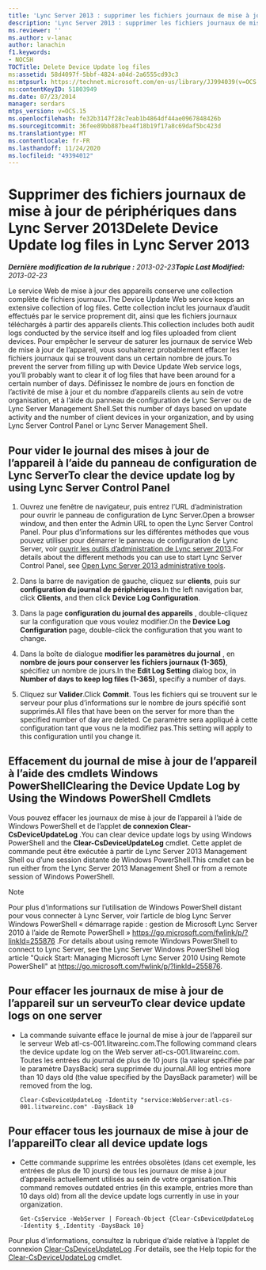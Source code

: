 ```yaml
---
title: 'Lync Server 2013 : supprimer les fichiers journaux de mise à jour de l’appareil'
description: 'Lync Server 2013 : supprimer les fichiers journaux de mise à jour de périphériques.'
ms.reviewer: ''
ms.author: v-lanac
author: lanachin
f1.keywords:
- NOCSH
TOCTitle: Delete Device Update log files
ms:assetid: 58d4097f-5bbf-4824-a04d-2a6555cd93c3
ms:mtpsurl: https://technet.microsoft.com/en-us/library/JJ994039(v=OCS.15)
ms:contentKeyID: 51803949
ms.date: 07/23/2014
manager: serdars
mtps_version: v=OCS.15
ms.openlocfilehash: fe32b3147f28c7eab1b4864df44ae0967848426b
ms.sourcegitcommit: 36fee89bb887bea4f18b19f17a8c69daf5bc423d
ms.translationtype: MT
ms.contentlocale: fr-FR
ms.lasthandoff: 11/24/2020
ms.locfileid: "49394012"
---
```

# <a name="delete-device-update-log-files-in-lync-server-2013"></a><span data-ttu-id="7a90d-103">Supprimer des fichiers journaux de mise à jour de périphériques dans Lync Server 2013</span><span class="sxs-lookup"><span data-stu-id="7a90d-103">Delete Device Update log files in Lync Server 2013</span></span>

<div data-xmlns="http://www.w3.org/1999/xhtml">

<div class="topic" data-xmlns="http://www.w3.org/1999/xhtml" data-msxsl="urn:schemas-microsoft-com:xslt" data-cs="https://msdn.microsoft.com/">

<div data-asp="https://msdn2.microsoft.com/asp">



</div>

<div id="mainSection">

<div id="mainBody"><span data-ttu-id="7a90d-104">

<span> </span></span><span class="sxs-lookup"><span data-stu-id="7a90d-104">

<span> </span></span></span>

<span data-ttu-id="7a90d-105">_**Dernière modification de la rubrique :** 2013-02-23_</span><span class="sxs-lookup"><span data-stu-id="7a90d-105">_**Topic Last Modified:** 2013-02-23_</span></span>

<span data-ttu-id="7a90d-106">Le service Web de mise à jour des appareils conserve une collection complète de fichiers journaux.</span><span class="sxs-lookup"><span data-stu-id="7a90d-106">The Device Update Web service keeps an extensive collection of log files.</span></span> <span data-ttu-id="7a90d-107">Cette collection inclut les journaux d’audit effectués par le service proprement dit, ainsi que les fichiers journaux téléchargés à partir des appareils clients.</span><span class="sxs-lookup"><span data-stu-id="7a90d-107">This collection includes both audit logs conducted by the service itself and log files uploaded from client devices.</span></span> <span data-ttu-id="7a90d-108">Pour empêcher le serveur de saturer les journaux de service Web de mise à jour de l’appareil, vous souhaiterez probablement effacer les fichiers journaux qui se trouvent dans un certain nombre de jours.</span><span class="sxs-lookup"><span data-stu-id="7a90d-108">To prevent the server from filling up with Device Update Web service logs, you’ll probably want to clear it of log files that have been around for a certain number of days.</span></span> <span data-ttu-id="7a90d-109">Définissez le nombre de jours en fonction de l’activité de mise à jour et du nombre d’appareils clients au sein de votre organisation, et à l’aide du panneau de configuration de Lync Server ou de Lync Server Management Shell.</span><span class="sxs-lookup"><span data-stu-id="7a90d-109">Set this number of days based on update activity and the number of client devices in your organization, and by using Lync Server Control Panel or Lync Server Management Shell.</span></span>

<div>

## <a name="to-clear-the-device-update-log-by-using-lync-server-control-panel"></a><span data-ttu-id="7a90d-110">Pour vider le journal des mises à jour de l’appareil à l’aide du panneau de configuration de Lync Server</span><span class="sxs-lookup"><span data-stu-id="7a90d-110">To clear the device update log by using Lync Server Control Panel</span></span>

1.  <span data-ttu-id="7a90d-111">Ouvrez une fenêtre de navigateur, puis entrez l’URL d’administration pour ouvrir le panneau de configuration de Lync Server.</span><span class="sxs-lookup"><span data-stu-id="7a90d-111">Open a browser window, and then enter the Admin URL to open the Lync Server Control Panel.</span></span> <span data-ttu-id="7a90d-112">Pour plus d’informations sur les différentes méthodes que vous pouvez utiliser pour démarrer le panneau de configuration de Lync Server, voir [ouvrir les outils d’administration de Lync server 2013](lync-server-2013-open-lync-server-administrative-tools.md).</span><span class="sxs-lookup"><span data-stu-id="7a90d-112">For details about the different methods you can use to start Lync Server Control Panel, see [Open Lync Server 2013 administrative tools](lync-server-2013-open-lync-server-administrative-tools.md).</span></span>

2.  <span data-ttu-id="7a90d-113">Dans la barre de navigation de gauche, cliquez sur **clients**, puis sur **configuration du journal de périphériques**.</span><span class="sxs-lookup"><span data-stu-id="7a90d-113">In the left navigation bar, click **Clients**, and then click **Device Log Configuration**.</span></span>

3.  <span data-ttu-id="7a90d-114">Dans la page **configuration du journal des appareils** , double-cliquez sur la configuration que vous voulez modifier.</span><span class="sxs-lookup"><span data-stu-id="7a90d-114">On the **Device Log Configuration** page, double-click the configuration that you want to change.</span></span>

4.  <span data-ttu-id="7a90d-115">Dans la boîte de dialogue **modifier les paramètres du journal** , en **nombre de jours pour conserver les fichiers journaux (1-365)**, spécifiez un nombre de jours.</span><span class="sxs-lookup"><span data-stu-id="7a90d-115">In the **Edit Log Setting** dialog box, in **Number of days to keep log files (1-365)**, specifiy a number of days.</span></span>

5.  <span data-ttu-id="7a90d-116">Cliquez sur **Valider**.</span><span class="sxs-lookup"><span data-stu-id="7a90d-116">Click **Commit**.</span></span> <span data-ttu-id="7a90d-117">Tous les fichiers qui se trouvent sur le serveur pour plus d’informations sur le nombre de jours spécifié sont supprimés.</span><span class="sxs-lookup"><span data-stu-id="7a90d-117">All files that have been on the server for more than the specified number of day are deleted.</span></span> <span data-ttu-id="7a90d-118">Ce paramètre sera appliqué à cette configuration tant que vous ne la modifiez pas.</span><span class="sxs-lookup"><span data-stu-id="7a90d-118">This setting will apply to this configuration until you change it.</span></span>

</div>

<div>

## <a name="clearing-the-device-update-log-by-using-the-windows-powershell-cmdlets"></a><span data-ttu-id="7a90d-119">Effacement du journal de mise à jour de l’appareil à l’aide des cmdlets Windows PowerShell</span><span class="sxs-lookup"><span data-stu-id="7a90d-119">Clearing the Device Update Log by Using the Windows PowerShell Cmdlets</span></span>

<span data-ttu-id="7a90d-120">Vous pouvez effacer les journaux de mise à jour de l’appareil à l’aide de Windows PowerShell et de l’applet **de connexion Clear-CsDeviceUpdateLog** .</span><span class="sxs-lookup"><span data-stu-id="7a90d-120">You can clear device update logs by using Windows PowerShell and the **Clear-CsDeviceUpdateLog** cmdlet.</span></span> <span data-ttu-id="7a90d-121">Cette applet de commande peut être exécutée à partir de Lync Server 2013 Management Shell ou d’une session distante de Windows PowerShell.</span><span class="sxs-lookup"><span data-stu-id="7a90d-121">This cmdlet can be run either from the Lync Server 2013 Management Shell or from a remote session of Windows PowerShell.</span></span>

<div>


> [!NOTE]  
> <span data-ttu-id="7a90d-122">Pour plus d’informations sur l’utilisation de Windows PowerShell distant pour vous connecter à Lync Server, voir l’article de blog Lync Server Windows PowerShell « démarrage rapide : gestion de Microsoft Lync Server 2010 à l’aide de Remote PowerShell » <A href="https://go.microsoft.com/fwlink/p/?linkid=255876">https://go.microsoft.com/fwlink/p/?linkId=255876</A> .</span><span class="sxs-lookup"><span data-stu-id="7a90d-122">For details about using remote Windows PowerShell to connect to Lync Server, see the Lync Server Windows PowerShell blog article "Quick Start: Managing Microsoft Lync Server 2010 Using Remote PowerShell" at <A href="https://go.microsoft.com/fwlink/p/?linkid=255876">https://go.microsoft.com/fwlink/p/?linkId=255876</A>.</span></span>



</div>

<div>

## <a name="to-clear-device-update-logs-on-one-server"></a><span data-ttu-id="7a90d-123">Pour effacer les journaux de mise à jour de l’appareil sur un serveur</span><span class="sxs-lookup"><span data-stu-id="7a90d-123">To clear device update logs on one server</span></span>

  - <span data-ttu-id="7a90d-124">La commande suivante efface le journal de mise à jour de l’appareil sur le serveur Web atl-cs-001.litwareinc.com.</span><span class="sxs-lookup"><span data-stu-id="7a90d-124">The following command clears the device update log on the Web server atl-cs-001.litwareinc.com.</span></span> <span data-ttu-id="7a90d-125">Toutes les entrées du journal de plus de 10 jours (la valeur spécifiée par le paramètre DaysBack) sera supprimée du journal.</span><span class="sxs-lookup"><span data-stu-id="7a90d-125">All log entries more than 10 days old (the value specified by the DaysBack parameter) will be removed from the log.</span></span>
    
        Clear-CsDeviceUpdateLog -Identity "service:WebServer:atl-cs-001.litwareinc.com" -DaysBack 10

</div>

<div>

## <a name="to-clear-all-device-update-logs"></a><span data-ttu-id="7a90d-126">Pour effacer tous les journaux de mise à jour de l’appareil</span><span class="sxs-lookup"><span data-stu-id="7a90d-126">To clear all device update logs</span></span>

  - <span data-ttu-id="7a90d-127">Cette commande supprime les entrées obsolètes (dans cet exemple, les entrées de plus de 10 jours) de tous les journaux de mise à jour d’appareils actuellement utilisés au sein de votre organisation.</span><span class="sxs-lookup"><span data-stu-id="7a90d-127">This command removes outdated entries (in this example, entries more than 10 days old) from all the device update logs currently in use in your organization.</span></span>
    
        Get-CsService -WebServer | Foreach-Object {Clear-CsDeviceUpdateLog -Identity $_.Identity -DaysBack 10}

</div>

<span data-ttu-id="7a90d-128">Pour plus d’informations, consultez la rubrique d’aide relative à l’applet de connexion [Clear-CsDeviceUpdateLog](https://docs.microsoft.com/powershell/module/skype/Clear-CsDeviceUpdateLog) .</span><span class="sxs-lookup"><span data-stu-id="7a90d-128">For details, see the Help topic for the [Clear-CsDeviceUpdateLog](https://docs.microsoft.com/powershell/module/skype/Clear-CsDeviceUpdateLog) cmdlet.</span></span>

<span data-ttu-id="7a90d-129"></div>

</div>

<span> </span>

</div>

</div>

</span><span class="sxs-lookup"><span data-stu-id="7a90d-129"></div>

</div>

<span> </span>

</div>

</div>

</span></span></div>

